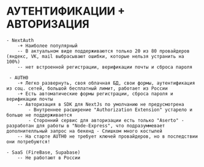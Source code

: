 # АУТЕНТИФИКАЦИИ + АВТОРИЗАЦИЯ
    - NextAuth
		-+ Наиболее популярный
		-- В актуальном виде поддерживаются только 20 из 80 провайдеров (яндекс, VK, mail выбрасывают ошибки, которые нельзя устранить на 100%)
		-- нет встроенной регистрации, верификации почты и сброса пароля

<!-- Только для АУТЕНТИФИКАЦИИ =========================================== -->
	 - AUTH0 
		-+ Легко развернуть, своя облачная БД, свои формы, аутентификация из соц. сетей, большой бесплатный лимит, работает из России
		-+ Есть автоматические формы регистрации, сброса пароля и верификации почты
		-- Авторизация в SDK для NextJs по умолчанию не предусмотрена
			- Внутреннее расширение "Authorization Extension" устарело и больше не поддерживается
			- Сторонний сервис для авторизации есть только "Aserto" - разработан для работы в "Node-Express", что подразуммевает дополнителльный запрос на бекенд - Слишком много костылей
		-- На старте AUTH0 не требует ключей провайдеров, но в последствии они потребуются!

<!-- Не работают в России -->
	- SaaS (FireBase, Supabase)
		-- Не работают в России